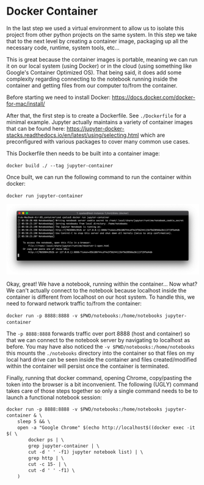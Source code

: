 # Docker Container

In the last step we used a virtual environment to allow us to isolate this project from other python projects on the same system. In this step we take that to the next level by creating a container image, packaging up all the necessary code, runtime, system tools, etc...

This is great because the container images is portable, meaning we can run it on our local system (using Docker) or in the cloud (using something like Google's Container Optimized OS). That being said, it does add some complexity regarding connecting to the notebook running inside the container and getting files from our computer to/from the container.

Before starting we need to install Docker: https://docs.docker.com/docker-for-mac/install/

After that, the first step is to create a Dockerfile. See `./Dockerfile` for a minimal example. Jupyter actually maintains a variety of container images that can be found here: https://jupyter-docker-stacks.readthedocs.io/en/latest/using/selecting.html which are preconfigured with various packages to cover many common use cases.

This Dockerfile then needs to be built into a container image:

`docker build ./ --tag jupyter-container`

Once built, we can run the following command to run the container within docker:

`docker run jupyter-container`

![No packages installed!](../images/now_what.png)

Okay, great! We have a notebook, running within the container... Now what? We can't actually connect to the notebook because localhost inside the container is different from localhost on our host system. To handle this, we need to forward network traffic to/from the container:

`docker run -p 8888:8888 -v $PWD/notebooks:/home/notebooks jupyter-container`

The `-p 8888:8888` forwards traffic over port 8888 (host and container) so that we can connect to the notebook server by navigating to localhost as before. You may have also noticed the `-v $PWD/notebooks:/home/notebooks` this mounts the `./notebooks` directory into the container so that files on my local hard drive can be seen inside the container and files created/modified within the container will persist once the container is terminated.

Finally, running that docker command, opening Chrome, copy/pasting the token into the browser is a bit inconvenient. The following (UGLY) command takes care of those steps together so only a single command needs to be to launch a functional notebook session:

```
docker run -p 8888:8888 -v $PWD/notebooks:/home/notebooks jupyter-container & \
    sleep 5 && \
    open -a "Google Chrome" $(echo http://localhost$((docker exec -it $( \
        docker ps | \
        grep jupyter-container | \
        cut -d ' ' -f1) jupyter notebook list) | \
        grep http | \
        cut -c 15- | \
        cut -d ' ' -f1) \
    )
```
